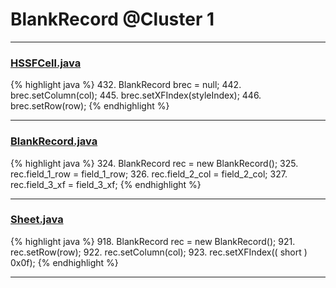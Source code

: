 # BlankRecord @Cluster 1

***

### [HSSFCell.java](https://searchcode.com/codesearch/view/15642303/)
{% highlight java %}
432. BlankRecord brec = null;
442. brec.setColumn(col);
445. brec.setXFIndex(styleIndex);
446. brec.setRow(row);
{% endhighlight %}

***

### [BlankRecord.java](https://searchcode.com/codesearch/view/15642441/)
{% highlight java %}
324. BlankRecord rec = new BlankRecord();
325. rec.field_1_row = field_1_row;
326. rec.field_2_col = field_2_col;
327. rec.field_3_xf = field_3_xf;
{% endhighlight %}

***

### [Sheet.java](https://searchcode.com/codesearch/view/15642365/)
{% highlight java %}
918. BlankRecord rec = new BlankRecord();
921. rec.setRow(row);
922. rec.setColumn(col);
923. rec.setXFIndex(( short ) 0x0f);
{% endhighlight %}

***

